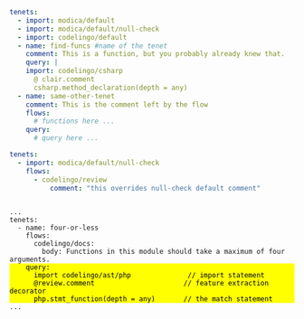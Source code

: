 ```yaml
tenets:
  - import: modica/default
  - import: modica/default/null-check
  - import: codelingo/default
  - name: find-funcs #name of the tenet
    comment: This is a function, but you probably already knew that.
    query: |
    import: codelingo/csharp
      @ clair.comment
      csharp.method_declaration(depth = any)
  - name: same-other-tenet
    comment: This is the comment left by the flow
    flows:
      # functions here ...
    query:
      # query here ...
```


```yaml
tenets:
  - import: modica/default/null-check
    flows:
      - codelingo/review
          comment: "this overrides null-check default comment"
```

<pre>
<code>
...
tenets:
  - name: four-or-less
    flows:
      codelingo/docs:
        body: Functions in this module should take a maximum of four arguments.<mark class="code-impt" style="display:inline-block; width: 100%;backgroun">    query:
      import codelingo/ast/php              // import statement
      @review.comment                      // feature extraction decorator
      php.stmt_function(depth = any)       // the match statement</mark>
...
</code>
</pre>
